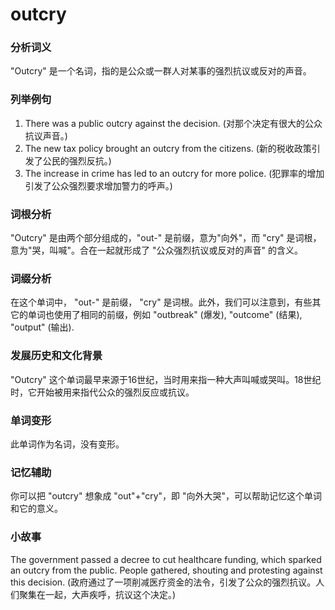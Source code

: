 # outcry

### 分析词义

  

"Outcry" 是一个名词，指的是公众或一群人对某事的强烈抗议或反对的声音。

  

### 列举例句

  

1.  There was a public outcry against the decision. (对那个决定有很大的公众抗议声音。)
2.  The new tax policy brought an outcry from the citizens. (新的税收政策引发了公民的强烈反抗。)
3.  The increase in crime has led to an outcry for more police. (犯罪率的增加引发了公众强烈要求增加警力的呼声。)

  

### 词根分析

  

"Outcry" 是由两个部分组成的，"out-" 是前缀，意为"向外"，而 "cry" 是词根，意为"哭，叫喊"。合在一起就形成了 "公众强烈抗议或反对的声音" 的含义。

  

### 词缀分析

  

在这个单词中， "out-" 是前缀， "cry" 是词根。此外，我们可以注意到，有些其它的单词也使用了相同的前缀，例如 "outbreak" (爆发), "outcome" (结果), "output" (输出).

  

### 发展历史和文化背景

  

"Outcry" 这个单词最早来源于16世纪，当时用来指一种大声叫喊或哭叫。18世纪时，它开始被用来指代公众的强烈反应或抗议。

  

### 单词变形

  

此单词作为名词，没有变形。

  

### 记忆辅助

  

你可以把 "outcry" 想象成 "out"+"cry"，即 "向外大哭"，可以帮助记忆这个单词和它的意义。

  

### 小故事

  

The government passed a decree to cut healthcare funding, which sparked an outcry from the public. People gathered, shouting and protesting against this decision. (政府通过了一项削减医疗资金的法令，引发了公众的强烈抗议。人们聚集在一起，大声疾呼，抗议这个决定。)

